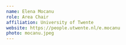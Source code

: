 ```yaml
---
name: Elena Mocanu
role: Area Chair
affiliation: University of Twente
website: https://people.utwente.nl/e.mocanu
photo: mocanu.jpeg
---
```

